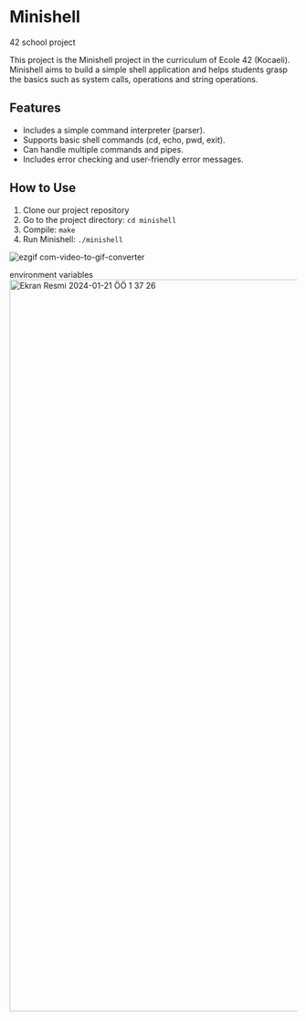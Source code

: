 # Minishell

42 school project

This project is the Minishell project in the curriculum of Ecole 42 (Kocaeli). Minishell aims to build a simple shell application and helps students grasp the basics such as system calls, operations and string operations.

## Features

- Includes a simple command interpreter (parser).
- Supports basic shell commands (cd, echo, pwd, exit).
- Can handle multiple commands and pipes.
- Includes error checking and user-friendly error messages.
  
## How to Use

1. Clone our project repository
2. Go to the project directory: `cd minishell`
3. Compile: `make`
4. Run Minishell: `./minishell`



![ezgif com-video-to-gif-converter](https://github.com/astrolil0/Minishell/assets/113148482/bcd46ffd-f62b-447e-ba2c-efd09b38e24f)


environment variables
<img width="1281" alt="Ekran Resmi 2024-01-21 ÖÖ 1 37 26" src="https://github.com/astrolil0/Minishell/assets/113148482/cae68314-e684-4850-8d48-b3dd41f84fda">
